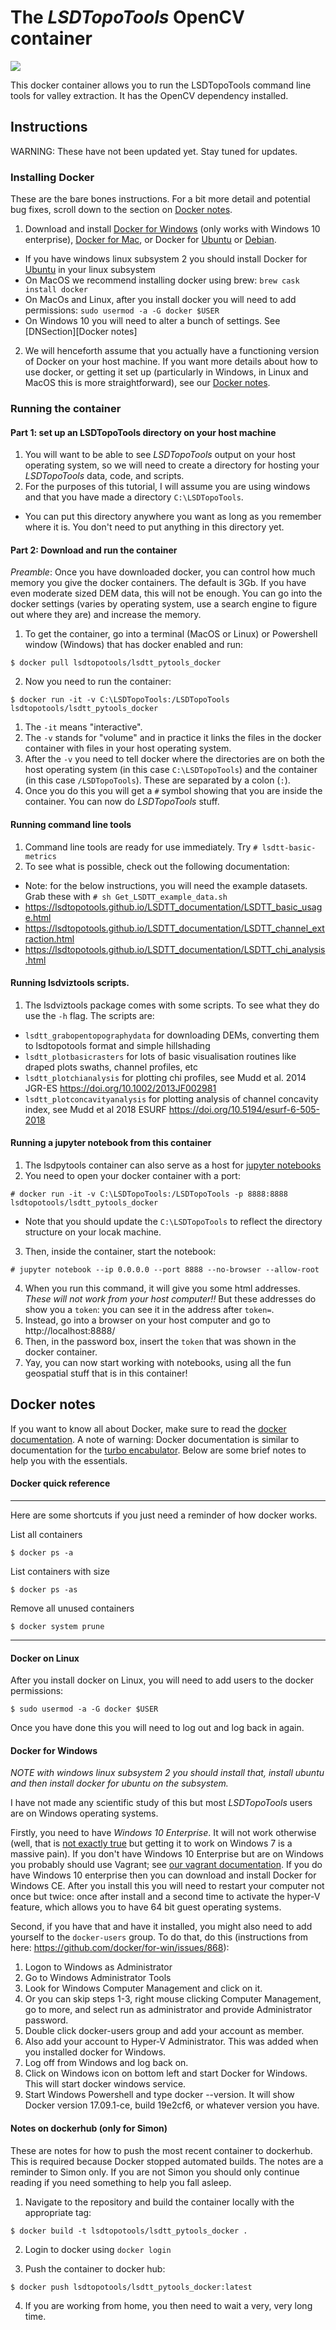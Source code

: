 # The *LSDTopoTools* OpenCV container

![](https://raw.githubusercontent.com/LSDtopotools/lsdtt_viz_docker/master/images/LSD-logo.png)

This docker container allows you to run the LSDTopoTools command line tools for valley extraction. It has the OpenCV dependency installed.

## Instructions

WARNING: These have not been updated yet. Stay tuned for updates.

### Installing Docker

These are the bare bones instructions. For a bit more detail and potential bug fixes, scroll down to the section on [Docker notes](#docker-notes).

1. Download and install [Docker for Windows](https://www.docker.com/docker-windows) (only works with Windows 10 enterprise), [Docker for Mac](https://www.docker.com/docker-mac), or Docker for [Ubuntu](https://www.docker.com/docker-ubuntu) or [Debian](https://www.docker.com/docker-debian).
  * If you have windows linux subsystem 2 you should install Docker for [Ubuntu](https://www.docker.com/docker-ubuntu) in your linux subsystem
  * On MacOS we recommend installing docker using brew: `brew cask install docker`
  * On MacOs and Linux, after you install docker you will need to add permissions: `sudo usermod -a -G docker $USER`
  * On Windows 10 you will need to alter a bunch of settings. See [DNSection][Docker notes]
2. We will henceforth assume that you actually have a functioning version of Docker on your host machine. If you want more details about how to use docker, or getting it set up (particularly in Windows, in Linux and MacOS this is more straightforward), see our [Docker notes](#docker-notes).

### Running the container

#### Part 1: set up an LSDTopoTools directory on your host machine

1. You will want to be able to see *LSDTopoTools* output on your host operating system, so we will need to create a directory for hosting your *LSDTopoTools* data, code, and scripts.
2. For the purposes of this tutorial, I will assume you are using windows and that you have made a directory `C:\LSDTopoTools`.
  * You can put this directory anywhere you want as long as you remember where it is. You don't need to put anything in this directory yet.

#### Part 2: Download and run the container

_Preamble_: Once you have downloaded docker, you can control how much memory you give the docker containers. The default is 3Gb. If you have even moderate sized DEM data, this will not be enough. You can go into the docker settings (varies by operating system, use a search engine to figure out where they are) and increase the memory.

1. To get the container, go into a terminal (MacOS or Linux) or Powershell window (Windows) that has docker enabled and run:
```console
$ docker pull lsdtopotools/lsdtt_pytools_docker
```
2. Now you need to run the container:
```console
$ docker run -it -v C:\LSDTopoTools:/LSDTopoTools lsdtopotools/lsdtt_pytools_docker
```
  1. The `-it` means "interactive".
  2. The `-v` stands for "volume" and in practice it links the files in the docker container with files in your host operating system.
  3. After the `-v` you need to tell docker where the directories are on both the host operating system (in this case `C:\LSDTopoTools`) and the container (in this case `/LSDTopoTools`). These are separated by a colon (`:`).
3. Once you do this you will get a `#` symbol showing that you are inside the container. You can now do *LSDTopoTools* stuff.



#### Running command line tools

1. Command line tools are ready for use immediately. Try `# lsdtt-basic-metrics`
2. To see what is possible, check out the following documentation:
  * Note: for the below instructions, you will need the example datasets. Grab these with `# sh Get_LSDTT_example_data.sh`
  * https://lsdtopotools.github.io/LSDTT_documentation/LSDTT_basic_usage.html
  * https://lsdtopotools.github.io/LSDTT_documentation/LSDTT_channel_extraction.html
  * https://lsdtopotools.github.io/LSDTT_documentation/LSDTT_chi_analysis.html

#### Running lsdviztools scripts. 

1. The lsdviztools package comes with some scripts. To see what they do use the `-h` flag. The scripts are:
  * `lsdtt_grabopentopographydata` for downloading DEMs, converting them to lsdtopotools format and simple hillshading
  * `lsdtt_plotbasicrasters` for lots of basic visualisation routines like draped plots swaths, channel profiles, etc
  * `lsdtt_plotchianalysis` for plotting chi profiles, see Mudd et al. 2014 JGR-ES https://doi.org/10.1002/2013JF002981
  * `lsdtt_plotconcavityanalysis` for plotting analysis of channel concavity index, see Mudd et al 2018 ESURF https://doi.org/10.5194/esurf-6-505-2018   

#### Running a jupyter notebook from this container

1. The lsdpytools container can also serve as a host for [jupyter notebooks](https://jupyter.org/)
2. You need to open your docker container with a port:

```console
# docker run -it -v C:\LSDTopoTools:/LSDTopoTools -p 8888:8888 lsdtopotools/lsdtt_pytools_docker
```

  * Note that you should update the `C:\LSDTopoTools` to reflect the directory structure on your locak machine.

3. Then, inside the container, start the notebook:

```console
# jupyter notebook --ip 0.0.0.0 --port 8888 --no-browser --allow-root
```

4. When you run this command, it will give you some html addresses. *These will not work from your host computer!!* But these addresses do show you a `token`: you can see it in the address after `token=`.
  1. Instead, go into a browser on your host computer and go to http://localhost:8888/
  2. Then, in the password box, insert the `token` that was shown in the docker container.
  3. Yay, you can now start working with notebooks, using all the fun geospatial stuff that is in this container!


## Docker notes

If you want to know all about Docker, make sure to read the [docker documentation](https://docs.docker.com/). A note of warning: Docker documentation is similar to documentation for the [turbo encabulator](https://www.youtube.com/watch?v=rLDgQg6bq7o). Below are some brief notes to help you with the essentials.

#### Docker quick reference
***
Here are some shortcuts if you just need a reminder of how docker works.

List all containers
```console
$ docker ps -a
```

List containers with size
```console
$ docker ps -as
```

Remove all unused containers
```console
$ docker system prune
```
***

#### Docker on Linux

After you install docker on Linux, you will need to add users to the docker permissions:

```console
$ sudo usermod -a -G docker $USER
```

Once you have done this you will need to log out and log back in again.


#### Docker for Windows

*NOTE with windows linux subsystem 2 you should install that, install ubuntu and then install docker for ubuntu on the subsystem.*

I have not made any scientific study of this but most *LSDTopoTools* users are on Windows operating systems.

Firstly, you need to have *Windows 10 Enterprise*. It will not work otherwise (well, that is [not exactly true](https://stefanscherer.github.io/yes-you-can-docker-on-windows-7/) but getting it to work on Windows 7 is a massive pain). If you don't have Windows 10 Enterprise but are on Windows you probably should use Vagrant; see [our vagrant documentation](https://lsdtopotools.github.io/LSDTT_documentation/LSDTT_installation.html#_installing_lsdtopotools_using_virtualbox_and_vagrant). If you do have Windows 10 enterprise then you can download and install Docker for Windows CE. After you install this you will need to restart your computer not once but twice: once after install and a second time to activate the hyper-V feature, which allows you to have 64 bit guest operating systems.

Second, if you have that and have it installed, you might also need to add yourself to the `docker-users` group. To do that, do this (instructions from here: https://github.com/docker/for-win/issues/868):

1. Logon to Windows as Administrator
2. Go to Windows Administrator Tools
3. Look for Windows Computer Management and click on it.
4. Or you can skip steps 1-3, right mouse clicking Computer Management, go to more, and select run as administrator and provide Administrator password.
5. Double click docker-users group and add your account as member.
6. Also add your account to Hyper-V Administrator. This was added when you installed docker for Windows.
7. Log off from Windows and log back on.
8. Click on Windows icon on bottom left and start Docker for Windows. This will start docker windows service.
9. Start Windows Powershell and type docker --version. It will show Docker version 17.09.1-ce, build 19e2cf6, or whatever version you have.

#### Notes on dockerhub (only for Simon)

These are notes for how to push the most recent container to dockerhub. This is required because Docker stopped automated builds. The notes are a reminder to Simon only. If you are not Simon you should only continue reading if you need something to help you fall asleep. 

1. Navigate to the repository and build the container locally with the appropriate tag:

```console
$ docker build -t lsdtopotools/lsdtt_pytools_docker .
```

2. Login to docker using `docker login`

3. Push the container to docker hub:

```console
$ docker push lsdtopotools/lsdtt_pytools_docker:latest
```

4. If you are working from home, you then need to wait a very, very long time. 
